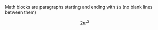 Math blocks are paragraphs starting and ending with `$$` (no blank lines between them)

$$
2 \pi r^2
$$
